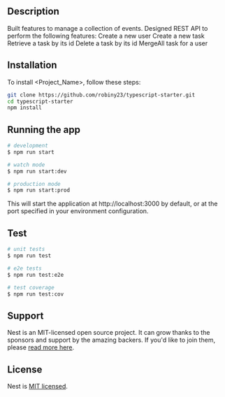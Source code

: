 ## Description

Built features to manage a collection of events. Designed REST API to perform the following features:
Create a new user
Create a new task
Retrieve a task by its id
Delete a task by its id
MergeAll task for a user


## Installation

To install <Project_Name>, follow these steps:

```bash
git clone https://github.com/robiny23/typescript-starter.git
cd typescript-starter
npm install
```

## Running the app

```bash
# development
$ npm run start

# watch mode
$ npm run start:dev

# production mode
$ npm run start:prod
```
This will start the application at http://localhost:3000 by default, or at the port specified in your environment configuration.

## Test

```bash
# unit tests
$ npm run test

# e2e tests
$ npm run test:e2e

# test coverage
$ npm run test:cov
```

## Support

Nest is an MIT-licensed open source project. It can grow thanks to the sponsors and support by the amazing backers. If you'd like to join them, please [read more here](https://docs.nestjs.com/support).

## License

  Nest is [MIT licensed](https://github.com/nestjs/nest/blob/master/LICENSE).
